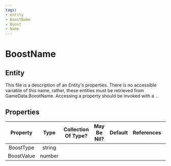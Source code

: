```yaml
---
tags:
- entity
- BoostName
- Boost
- Name
---
```

# BoostName
## Entity
This file is a description of an Entity's properties. There is no accessible variable of this name, rather, these entities must be retrieved from GameData.BoostName. Accessing a property should be invoked with a `.`.
## Properties
|	Property	|	Type	|	Collection Of Type?	|	May Be Nil?	|	Default	|	References	|	Key	|	Notes	|
|	:-:	|	:-:	|	:-:	|	:-:	|	:-:	|	:-:	|	:-:	|	-:	|
|	BoostType	|	string	|		|		|		|		|		|	|
|	BoostValue	|	number	|		|		|		|		|		|	|
